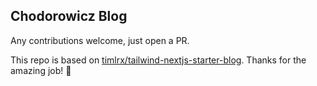 ## Chodorowicz Blog

Any contributions welcome, just open a PR.

This repo is based on [timlrx/tailwind-nextjs-starter-blog](https://github.com/timlrx/tailwind-nextjs-starter-blog). Thanks for the amazing job! 👏
